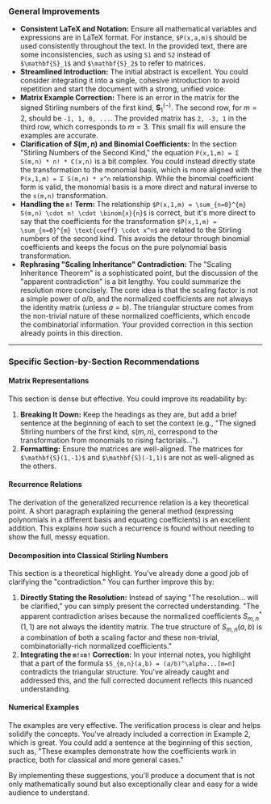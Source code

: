 ### **General Improvements**

* **Consistent LaTeX and Notation:** Ensure all mathematical variables and expressions are in LaTeX format. For instance, `$P(x,a,m)$` should be used consistently throughout the text. In the provided text, there are some inconsistencies, such as using `S1` and `S2` instead of `$\mathbf{S}_1$` and `$\mathbf{S}_2$` to refer to matrices.
* **Streamlined Introduction:** The initial abstract is excellent. You could consider integrating it into a single, cohesive introduction to avoid repetition and start the document with a strong, unified voice.
* **Matrix Example Correction:** There is an error in the matrix for the signed Stirling numbers of the first kind, $\mathbf{S}_1^{(-)}$. The second row, for $m=2$, should be `-1, 1, 0, ...`. The provided matrix has `2, -3, 1` in the third row, which corresponds to $m=3$. This small fix will ensure the examples are accurate.
* **Clarification of $S(m,n)$ and Binomial Coefficients:** In the section "Stirling Numbers of the Second Kind," the equation `P(x,1,m) = Σ S(m,n) * n! * C(x,n)` is a bit complex. You could instead directly state the transformation to the monomial basis, which is more aligned with the `P(x,1,m) = Σ S(m,n) * x^n` relationship. While the binomial coefficient form is valid, the monomial basis is a more direct and natural inverse to the `s(m,n)` transformation.
* **Handling the `n!` Term:** The relationship `$P(x,1,m) = \sum_{n=0}^{m} S(m,n) \cdot n! \cdot \binom{x}{n}$` is correct, but it's more direct to say that the coefficients for the transformation `$P(x,1,m) = \sum_{n=0}^{m} \text{coeff} \cdot x^n$` are related to the Stirling numbers of the second kind. This avoids the detour through binomial coefficients and keeps the focus on the pure polynomial basis transformation.
* **Rephrasing "Scaling Inheritance" Contradiction:** The "Scaling Inheritance Theorem" is a sophisticated point, but the discussion of the "apparent contradiction" is a bit lengthy. You could summarize the resolution more concisely. The core idea is that the scaling factor is not a simple power of $a/b$, and the normalized coefficients are not always the identity matrix (unless $a=b$). The triangular structure comes from the non-trivial nature of these normalized coefficients, which encode the combinatorial information. Your provided correction in this section already points in this direction.

---

### **Specific Section-by-Section Recommendations**

#### **Matrix Representations**

This section is dense but effective. You could improve its readability by:
1.  **Breaking It Down:** Keep the headings as they are, but add a brief sentence at the beginning of each to set the context (e.g., "The signed Stirling numbers of the first kind, $s(m,n)$, correspond to the transformation from monomials to rising factorials...").
2.  **Formatting:** Ensure the matrices are well-aligned. The matrices for `$\mathbf{S}(1,-1)$` and `$\mathbf{S}(-1,1)$` are not as well-aligned as the others.

#### **Recurrence Relations**

The derivation of the generalized recurrence relation is a key theoretical point. A short paragraph explaining the general method (expressing polynomials in a different basis and equating coefficients) is an excellent addition. This explains *how* such a recurrence is found without needing to show the full, messy equation.

#### **Decomposition into Classical Stirling Numbers**

This section is a theoretical highlight. You've already done a good job of clarifying the "contradiction." You can further improve this by:
1.  **Directly Stating the Resolution:** Instead of saying "The resolution... will be clarified," you can simply present the corrected understanding. "The apparent contradiction arises because the normalized coefficients $S_{m,n}^*(1,1)$ are not always the identity matrix. The true structure of $S_{m,n}(a,b)$ is a combination of both a scaling factor and these non-trivial, combinatorially-rich normalized coefficients."
2.  **Integrating the `m!=n!` Correction:** In your internal notes, you highlight that a part of the formula `$S_{m,n}(a,b) = (a/b)^\alpha...[m=n]` contradicts the triangular structure. You've already caught and addressed this, and the full corrected document reflects this nuanced understanding.

#### **Numerical Examples**

The examples are very effective. The verification process is clear and helps solidify the concepts. You've already included a correction in Example 2, which is great. You could add a sentence at the beginning of this section, such as, "These examples demonstrate how the coefficients work in practice, both for classical and more general cases."

By implementing these suggestions, you'll produce a document that is not only mathematically sound but also exceptionally clear and easy for a wide audience to understand.
